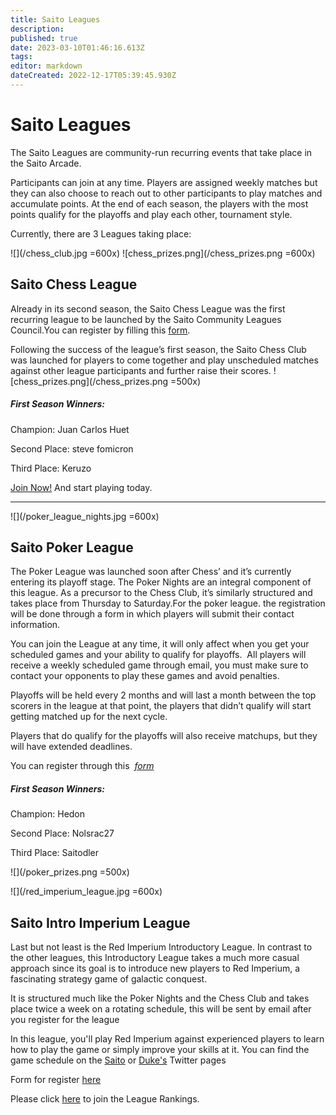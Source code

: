 ```yaml
---
title: Saito Leagues
description: 
published: true
date: 2023-03-10T01:46:16.613Z
tags: 
editor: markdown
dateCreated: 2022-12-17T05:39:45.930Z
---
```


# Saito Leagues

The Saito Leagues are community-run recurring events that take place in the Saito Arcade.

Participants can join at any time. Players are assigned weekly matches but they can also choose to reach out to other participants to play matches and accumulate points. At the end of each season, the players with the most points qualify for the playoffs and play each other, tournament style.

Currently, there are 3 Leagues taking place:

![](/chess_club.jpg =600x) ![chess_prizes.png](/chess_prizes.png =600x)

## Saito Chess League

Already in its second season, the Saito Chess League was the first recurring league to be launched by the Saito Community Leagues Council.You can register by filling this [form](https://docs.google.com/forms/d/e/1FAIpQLSdnLw7ucg3eT-LCONK03I0NJT5UYN1nfVo74diAHJAQu9fvDQ/viewform).

Following the success of the league’s first season, the Saito Chess Club was launched for players to come together and play unscheduled matches against other league participants and further raise their scores.
![chess_prizes.png](/chess_prizes.png =500x)

##### First Season Winners:

Champion: Juan Carlos Huet

Second Place: steve fomicron

Third Place: Keruzo

[Join Now!](https://docs.google.com/forms/d/e/1FAIpQLSdnLw7ucg3eT-LCONK03I0NJT5UYN1nfVo74diAHJAQu9fvDQ/viewform) And start playing today.

---

![](/poker_league_nights.jpg =600x)

## Saito Poker League

The Poker League was launched soon after Chess’ and it’s currently entering its playoff stage. The Poker Nights are an integral component of this league. As a precursor to the Chess Club, it’s similarly structured and takes place from Thursday to Saturday.For the poker league. the registration will be done through a form in which players will submit their contact information.

You can join the League at any time, it will only affect when you get your scheduled games and your ability to qualify for playoffs.  All players will receive a weekly scheduled game through email, you must make sure to contact your opponents to play these games and avoid penalties.

Playoffs will be held every 2 months and will last a month between the top scorers in the league at that point, the players that didn’t qualify will start getting matched up for the next cycle.

Players that do qualify for the playoffs will also receive matchups, but they will have extended deadlines.

You can register through this  [*form*](https://docs.google.com/forms/d/e/1FAIpQLSeJmQ-nVC4gveACcLaBtNUsPO3AacrwbgtO1P1-ccUdrwg7dg/viewform)

##### First Season Winners:

Champion: Hedon

Second Place: Nolsrac27

Third Place: Saitodler

![](/poker_prizes.png =500x)


![](/red_imperium_league.jpg =600x)

## Saito Intro Imperium League

Last but not least is the Red Imperium Introductory League. In contrast to the other leagues, this Introductory League takes a much more casual approach since its goal is to introduce new players to Red Imperium, a fascinating strategy game of galactic conquest.

It is structured much like the Poker Nights and the Chess Club and takes place twice a week on a rotating schedule, this will be sent by email after you register for the league

In this league, you'll play Red Imperium against experienced players to learn how to play the game or simply improve your skills at it. You can find the game schedule on the [Saito](https://twitter.com/SaitoOfficial) or [Duke's](https://twitter.com/Bet_on_TheDuke) Twitter pages

Form for register [here](https://docs.google.com/forms/d/e/1FAIpQLSdJeMAccT3xDZYMl5CnXS3jzXJ3K-fEqshYEqRhmA92MAPF3Q/viewform)

Please click [here](https://saito.io/league/?jid=26aabd8b4f864f73ab5ce7ce0b4b06415160be5433bba19a165bdba59a5172ed482e7219c9c1afe4d2345c67a34d9bacc08632f35c1be4073411a2a5d2544759) to join the League Rankings.